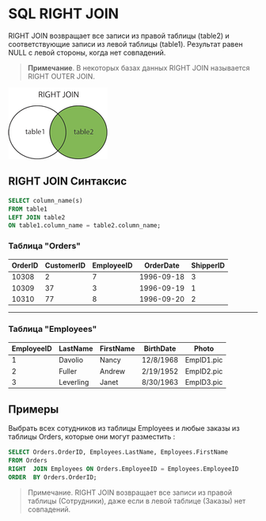 # SQL  RIGHT JOIN

RIGHT JOIN возвращает все записи из правой таблицы (table2) и соответствующие записи из левой таблицы (table1). Результат равен NULL с левой стороны, когда нет совпадений.

> **Примечание**. В некоторых базах данных RIGHT JOIN называется RIGHT OUTER JOIN.
> 

![RIGHT JOIN](/Images/img_rightjoin.gif)

## RIGHT JOIN Синтаксис

``` SQL
SELECT column_name(s) 
FROM table1 
LEFT JOIN table2
ON table1.column_name = table2.column_name;
```

### Таблица "Orders"

| OrderID | CustomerID | EmployeeID | OrderDate | ShipperID |
|--|--|--|--|--|
| 10308 | 2 | 7 | 1996-09-18 | 3 |
| 10309 | 37 | 3 | 1996-09-19 | 1 |
| 10310 | 77 | 8 | 1996-09-20 | 2 |
---

### Таблица "Employees"
| EmployeeID | LastName | FirstName | BirthDate | Photo |
|--|--|--|--|--|
| 1 | Davolio | Nancy | 12/8/1968 | EmpID1.pic |
| 2 | Fuller | Andrew | 2/19/1952 | EmpID2.pic |
| 3 | Leverling | Janet | 8/30/1963 | EmpID3.pic |

## Примеры

Выбрать всех сотудников из таблицы Employees и любые заказы из таблицы Orders, которые они могут разместить :
``` SQL
SELECT Orders.OrderID, Employees.LastName, Employees.FirstName
FROM Orders
RIGHT  JOIN Employees ON Orders.EmployeeID = Employees.EmployeeID
ORDER  BY Orders.OrderID;
```

> Примечание. RIGHT JOIN возвращает все записи из правой таблицы (Сотрудники), даже если в левой таблице (Заказы) нет совпадений.
